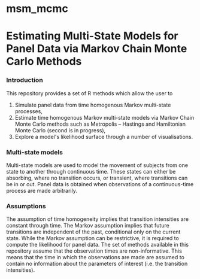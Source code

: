 # msm_mcmc

# Estimating Multi-State Models for Panel Data via Markov Chain Monte Carlo Methods

### Introduction

This repository provides a set of R methods which allow the user to
1)	Simulate panel data from time homogenous Markov multi-state processes,
2)	Estimate time homogenous Markov multi-state models via Markov Chain Monte Carlo methods such as Metropolis – Hastings and Hamiltonian Monte Carlo (second is in progress), 
3) Explore a model's likelihood surface through a number of visualisations. 

### Multi-state models

Multi-state models are used to model the movement of subjects from one state to another through continuous time. These states can either be absorbing, where no transition occurs, or transient, where transitions can be in or out. Panel data is obtained when observations of a continuous-time process are made arbitrarily. 

### Assumptions

The assumption of time homogeneity implies that transition intensities are constant through time. The Markov assumption implies that future transitions are independent of the past, conditional only on the current state. While the Markov assumption can be restrictive, it is required to compute the likelihood for panel data. The set of methods available in this repository assume that the observation times are non-informative. This means that the time in which the observations are made are assumed to contain no information about the parameters of interest (i.e. the transition intensities).

